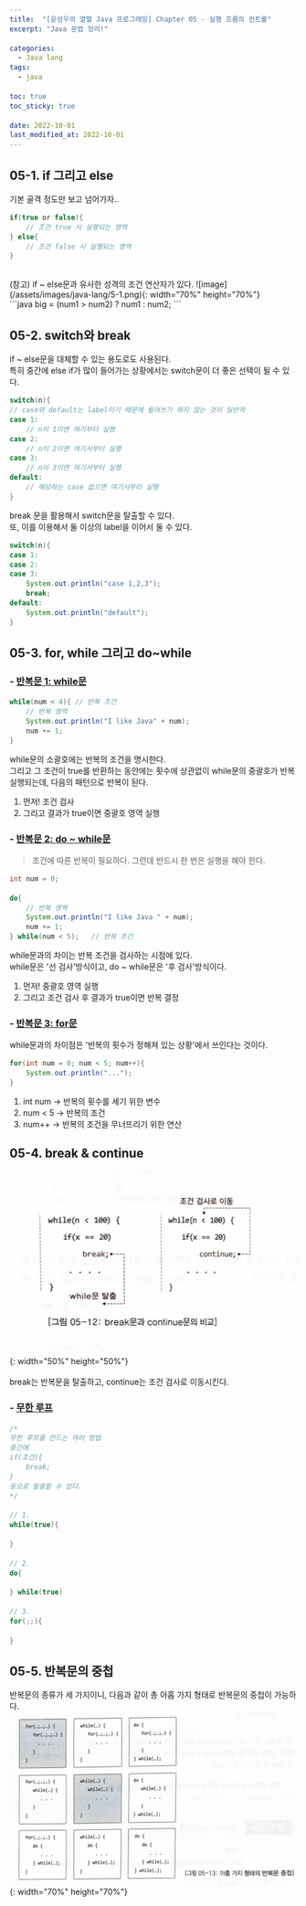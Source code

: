 ```yaml
---
title:  "[윤성우의 열혈 Java 프로그래밍] Chapter 05 - 실행 흐름의 컨트롤"
excerpt: "Java 문법 정리!"

categories:
  - Java lang
tags:
  - java

toc: true
toc_sticky: true

date: 2022-10-01
last_modified_at: 2022-10-01
---
```

## 05-1. if 그리고 else
기본 골격 정도만 보고 넘어가자..  
```java
if(true or false){
    // 조건 true 시 실행되는 영역
} else{
    // 조건 false 시 실행되는 영역
}
```
<br>
(참고) if ~ else문과 유사한 성격의 조건 연산자가 있다.  
![image](/assets/images/java-lang/5-1.png){: width="70%" height="70%"}<br>
```java
big = (num1 > num2) ? num1 : num2;
```

## 05-2. switch와 break
if ~ else문을 대체할 수 있는 용도로도 사용된다.  
특히 중간에 else if가 많이 들어가는 상황에서는 switch문이 더 좋은 선택이 될 수 있다.

```java
switch(n){
// case와 default는 label이기 때문에 들여쓰기 하지 않는 것이 일반적
case 1:
    // n이 1이면 여기부터 실행
case 2:
    // n이 2이면 여기서부터 실행
case 3:
    // n이 3이면 여기서부터 실행
default:
    // 해당하는 case 없으면 여기서부터 실행
}
```

break 문을 활용해서 switch문을 탈출할 수 있다.  
또, 이를 이용해서 둘 이상의 label을 이어서 둘 수 있다.
```java
switch(n){
case 1:
case 2:
case 3:
    System.out.println("case 1,2,3");
    break;
default:
    System.out.println("default");
}
```

## 05-3. for, while 그리고 do~while
### - <u>반복문 1: while문</u>
```java
while(num < 4){ // 반복 조건
    // 반복 영역
    System.out.println("I like Java" + num);
    num += 1;
}
```
while문의 소괄호에는 반복의 조건을 명시한다.  
그리고 그 조건이 true를 반환하는 동안에는 횟수에 상관없이 while문의 중괄호가 반복 실행되는데, 다음의 패턴으로 반복이 된다.  
1. 먼저! 조건 검사
2. 그리고 결과가 true이면 중괄호 영역 실행

### - <u>반복문 2: do ~ while문</u>
> 조건에 따른 반복이 필요하다. 그런데 반드시 한 번은 실행을 해야 한다.

```java
int num = 0;

do{
    // 반복 영역
    System.out.println("I like Java " + num);
    num += 1;
} while(num < 5);   // 반복 조건
```
while문과의 차이는 반복 조건을 검사하는 시점에 있다.  
while문은 '선 검사'방식이고, do ~ while문은 '후 검사'방식이다.
1. 먼저! 중괄호 영역 실행
2. 그리고 조건 검사 후 결과가 true이면 반복 결정

### - <u>반복문 3: for문</u>
while문과의 차이점은 '반복의 횟수가 정해져 있는 상황'에서 쓰인다는 것이다.  
```java
for(int num = 0; num < 5; num++){
    System.out.println("...");
}
```
1. int num -> 반복의 횟수를 세기 위한 변수
2. num < 5 -> 반복의 조건
3. num++ -> 반복의 조건을 무너뜨리기 위한 연산

## 05-4. break & continue
![image](/assets/images/java-lang/5-2.png){: width="50%" height="50%"}<br><br>
break는 반복문을 탈출하고, continue는 조건 검사로 이동시킨다.

### - <u>무한 루프</u>
```java
/* 
무한 루프를 만드는 여러 방법
중간에 
if(조건){
    break;
}
등으로 활용할 수 있다.
*/

// 1.
while(true){
    
}

// 2.
do{

} while(true)

// 3. 
for(;;){

}
```

## 05-5. 반복문의 중첩
반복문의 종류가 세 가지이니, 다음과 같이 총 아홉 가지 형태로 반복문의 중첩이 가능하다.  
![image](/assets/images/java-lang/5-3.png){: width="70%" height="70%"}<br>
